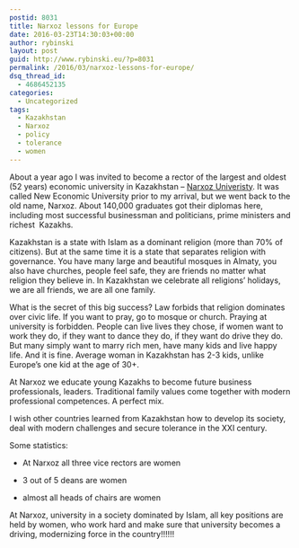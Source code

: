 ```yaml
---
postid: 8031
title: Narxoz lessons for Europe
date: 2016-03-23T14:30:03+00:00
author: rybinski
layout: post
guid: http://www.rybinski.eu/?p=8031
permalink: /2016/03/narxoz-lessons-for-europe/
dsq_thread_id:
  - 4686452135
categories:
  - Uncategorized
tags:
  - Kazakhstan
  - Narxoz
  - policy
  - tolerance
  - women
---
```

About a year ago I was invited to become a rector of the largest and oldest (52 years) economic university in Kazakhstan – [Narxoz Univeristy](http://neu.kz/ru). It was called New Economic University prior to my arrival, but we went back to the old name, Narxoz. About 140,000 graduates got their diplomas here, including most successful businessman and politicians, prime ministers and richest  Kazakhs.

Kazakhstan is a state with Islam as a dominant religion (more than 70% of citizens). But at the same time it is a state that separates religion with governance. You have many large and beautiful mosques in Almaty, you also have churches, people feel safe, they are friends no matter what religion they believe in. In Kazakhstan we celebrate all religions’ holidays, we are all friends, we are all one family.

What is the secret of this big success? Law forbids that religion dominates over civic life. If you want to pray, go to mosque or church. Praying at university is forbidden. People can live lives they chose, if women want to work they do, if they want to dance they do, if they want do drive they do. But many simply want to marry rich men, have many kids and live happy life. And it is fine. Average woman in Kazakhstan has 2-3 kids, unlike Europe’s one kid at the age of 30+.

At Narxoz we educate young Kazakhs to become future business professionals, leaders. Traditional family values come together with modern professional competences. A perfect mix.

I wish other countries learned from Kazakhstan how to develop its society, deal with modern challenges and secure tolerance in the XXI century.

Some statistics:

- At Narxoz all three vice rectors are women

- 3 out of 5 deans are women

- almost all heads of chairs are women

At Narxoz, university in a society dominated by Islam, all key positions are held by women, who work hard and make sure that university becomes a driving, modernizing force in the country!!!!!!

 

 
